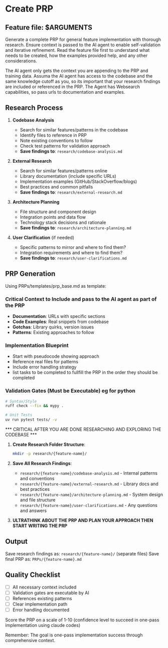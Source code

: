 # Create PRP

## Feature file: $ARGUMENTS

Generate a complete PRP for general feature implementation with thorough research. Ensure context is passed to the AI agent to enable self-validation and iterative refinement. Read the feature file first to understand what needs to be created, how the examples provided help, and any other considerations.

The AI agent only gets the context you are appending to the PRP and training data. Assuma the AI agent has access to the codebase and the same knowledge cutoff as you, so its important that your research findings are included or referenced in the PRP. The Agent has Websearch capabilities, so pass urls to documentation and examples.

## Research Process

1. **Codebase Analysis**
   - Search for similar features/patterns in the codebase
   - Identify files to reference in PRP
   - Note existing conventions to follow
   - Check test patterns for validation approach
   - **Save findings to**: `research/codebase-analysis.md`

2. **External Research**
   - Search for similar features/patterns online
   - Library documentation (include specific URLs)
   - Implementation examples (GitHub/StackOverflow/blogs)
   - Best practices and common pitfalls
   - **Save findings to**: `research/external-research.md`

3. **Architecture Planning**
   - File structure and component design
   - Integration points and data flow
   - Technology stack decisions and rationale
   - **Save findings to**: `research/architecture-planning.md`

4. **User Clarification** (if needed)
   - Specific patterns to mirror and where to find them?
   - Integration requirements and where to find them?
   - **Save findings to**: `research/user-clarifications.md`

## PRP Generation

Using PRPs/templates/prp_base.md as template:

### Critical Context to Include and pass to the AI agent as part of the PRP
- **Documentation**: URLs with specific sections
- **Code Examples**: Real snippets from codebase
- **Gotchas**: Library quirks, version issues
- **Patterns**: Existing approaches to follow

### Implementation Blueprint
- Start with pseudocode showing approach
- Reference real files for patterns
- Include error handling strategy
- list tasks to be completed to fullfill the PRP in the order they should be completed

### Validation Gates (Must be Executable) eg for python
```bash
# Syntax/Style
ruff check --fix && mypy .

# Unit Tests
uv run pytest tests/ -v

```

*** CRITICAL AFTER YOU ARE DONE RESEARCHING AND EXPLORING THE CODEBASE ***

1. **Create Research Folder Structure**:
   ```bash
   mkdir -p research/{feature-name}/
   ```

2. **Save All Research Findings**:
   - `research/{feature-name}/codebase-analysis.md` - Internal patterns and conventions
   - `research/{feature-name}/external-research.md` - Library docs and best practices  
   - `research/{feature-name}/architecture-planning.md` - System design and file structure
   - `research/{feature-name}/user-clarifications.md` - Any questions and answers

3. **ULTRATHINK ABOUT THE PRP AND PLAN YOUR APPROACH THEN START WRITING THE PRP**

## Output
Save research findings as: `research/{feature-name}/` (separate files)
Save final PRP as: `PRPs/{feature-name}.md`

## Quality Checklist
- [ ] All necessary context included
- [ ] Validation gates are executable by AI
- [ ] References existing patterns
- [ ] Clear implementation path
- [ ] Error handling documented

Score the PRP on a scale of 1-10 (confidence level to succeed in one-pass implementation using claude codes)

Remember: The goal is one-pass implementation success through comprehensive context.